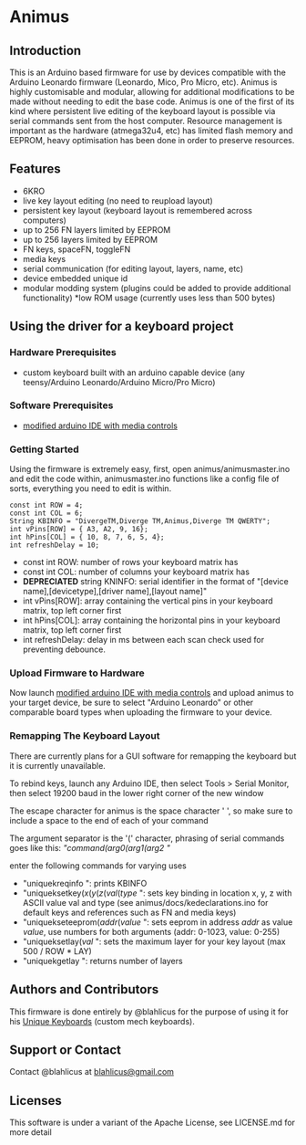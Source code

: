 # Animus
## Introduction
This is an Arduino based firmware for use by devices compatible with the Arduino Leonardo firmware (Leonardo, Mico, Pro Micro, etc). Animus is highly customisable and modular, allowing for additional modifications to be made without needing to edit the base code. Animus is one of the first of its kind where persistent live editing of the keyboard layout is possible via serial commands sent from the host computer. Resource management is important as the hardware (atmega32u4, etc) has limited flash memory and EEPROM, heavy optimisation has been done in order to preserve resources.

## Features
* 6KRO
* live key layout editing (no need to reupload layout)
* persistent key layout (keyboard layout is remembered across computers)
* up to 256 FN layers limited by EEPROM
* up to 256 layers limited by EEPROM
* FN keys, spaceFN, toggleFN
* media keys
* serial communication (for editing layout, layers, name, etc)
* device embedded unique id
* modular modding system (plugins could be added to provide additional functionality)
*low ROM usage (currently uses less than 500 bytes)

## Using the driver for a keyboard project
### Hardware Prerequisites 
* custom keyboard built with an arduino capable device (any teensy/Arduino Leonardo/Arduino Micro/Pro Micro)

### Software Prerequisites
* [modified arduino IDE with media controls](https://github.com/stefanjones/Arduino)

### Getting Started
Using the firmware is extremely easy, first, open animus/animusmaster.ino and edit the code within, animusmaster.ino functions like a config file of sorts, everything you need to edit is within.

    const int ROW = 4;
    const int COL = 6;
    String KBINFO = "DivergeTM,Diverge TM,Animus,Diverge TM QWERTY";
    int vPins[ROW] = { A3, A2, 9, 16};
    int hPins[COL] = { 10, 8, 7, 6, 5, 4};
    int refreshDelay = 10;

* const int ROW: number of rows your keyboard matrix has
* const int COL: number of columns your keyboard matrix has
* **DEPRECIATED** string KNINFO: serial identifier in the format of "[device name],[devicetype],[driver name],[layout name]"
* int vPins[ROW]: array containing the vertical pins in your keyboard matrix, top left corner first
* int hPins[COL]: array containing the horizontal pins in your keyboard matrix, top left corner first
* int refreshDelay: delay in ms between each scan check used for preventing debounce.

### Upload Firmware to Hardware
Now launch [modified arduino IDE with media controls](https://github.com/stefanjones/Arduino) and upload animus to your target device, be sure to select "Arduino Leonardo" or other comparable board types when uploading the firmware to your device.
### Remapping The Keyboard Layout
There are currently plans for a GUI software for remapping the keyboard but it is currently unavailable.

To rebind keys, launch any Arduino IDE, then select Tools > Serial Monitor, then select 19200 baud in the lower right corner of the new window

The escape character for animus is the space character ' ', so make sure to include a space to the end of each of your command

The argument separator is the '(' character, phrasing of serial commands goes like this: _"command(arg0(arg1(arg2 "_

enter the following commands for varying uses
* "uniquekreqinfo ": prints KBINFO
* "uniqueksetkey(_x_(_y_(_z_(_val_(_type_ ": sets key binding in location x, y, z with ASCII value val and type (see animus/docs/kedeclarations.ino for default keys and references such as FN and media keys)
* "uniquekseteeprom(_addr_(_value_ ": sets eeprom in address _addr_ as value _value_, use numbers for both arguments (addr: 0-1023, value: 0-255)
* "uniqueksetlay(_val_ ": sets the maximum layer for your key layout (max 500 / ROW * LAY)
* "uniquekgetlay ": returns number of layers

## Authors and Contributors
This firmware is done entirely by @blahlicus for the purpose of using it for his [Unique Keyboards](http://uniquekeyboard.com/) (custom mech keyboards).

## Support or Contact
Contact @blahlicus at blahlicus@gmail.com

## Licenses
This software is under a variant of the Apache License, see LICENSE.md for more detail
